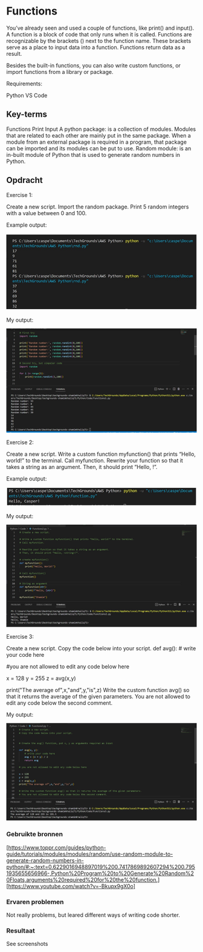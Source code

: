 # Functions

You’ve already seen and used a couple of functions, like print() and input(). A function is a block of code that only runs when it is called. Functions are recognizable by the brackets () next to the function name. These brackets serve as a place to input data into a function.
Functions return data as a result.

Besides the built-in functions, you can also write custom functions, or import functions from a library or package.

Requirements:

Python
VS Code


## Key-terms

Functions
Print
Input
A python package:
is a collection of modules. Modules that are related to each other are mainly put in the same package. When a module from an external package is required in a program, that package can be imported and its modules can be put to use.
Random module:
is an in-built module of Python that is used to generate random numbers in Python. 

## Opdracht

Exercise 1:

Create a new script.
Import the random package.
Print 5 random integers with a value between 0 and 100.

Example output:

![Alt text](../../00_includes/Python/Functions/Example1.jpg)

My output:

![Alt text](<../../00_includes/Python/Functions/Random numbers.jpg>)

Exercise 2:

Create a new script.
Write a custom function myfunction() that prints “Hello, world!” to the terminal. Call myfunction.
Rewrite your function so that it takes a string as an argument. Then, it should print “Hello, <string>!”.

Example output:

![Alt text](../../00_includes/Python/Functions/Example2.jpg)

My output:

![Alt text](../../00_includes/Python/Functions/Myfunction1.jpg)


Exercise 3:

Create a new script.
Copy the code below into your script.
def avg():
	# write your code here


#you are not allowed to edit any code below here

x = 128
y = 255
z = avg(x,y)

print("The average of",x,"and",y,"is",z)
Write the custom function avg() so that it returns the average of the given parameters. You are not allowed to edit any code below the second comment.

My output:

![Alt text](<../../00_includes/Python/Functions/Average number.jpg>)


### Gebruikte bronnen

[https://www.toppr.com/guides/python-guide/tutorials/modules/modules/random/use-random-module-to-generate-random-numbers-in-python/#:~:text=0.6229016948897019%200.7417869892607294%200.7951935655656966-,Python%20Program%20to%20Generate%20Random%20Floats,arguments%20required%20for%20the%20function.]
[https://www.youtube.com/watch?v=-Bkupx9gX0o]




### Ervaren problemen

Not really problems, but leared different ways of writing code shorter.

### Resultaat

See screenshots